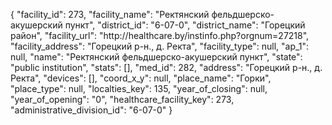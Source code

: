 {
    "facility_id": 273,
    "facility_name": "Ректянский фельдшерско-акушерский пункт",
    "district_id": "6-07-0",
    "district_name": "Горецкий район",
    "facility_url": "http:\/\/healthcare.by\/instinfo.php?orgnum=27218",
    "facility_address": "Горецкий р-н., д. Ректа",
    "facility_type": null,
    "ap_1": null,
    "name": "Ректянский фельдшерско-акушерский пункт",
    "state": "public institution",
    "stats": [],
    "med_id": 282,
    "address": "Горецкий р-н., д. Ректа",
    "devices": [],
    "coord_x_y": null,
    "place_name": "Горки",
    "place_type": null,
    "localties_key": 135,
    "year_of_closing": null,
    "year_of_opening": "0",
    "healthcare_facility_key": 273,
    "administrative_division_id": "6-07-0"
}
